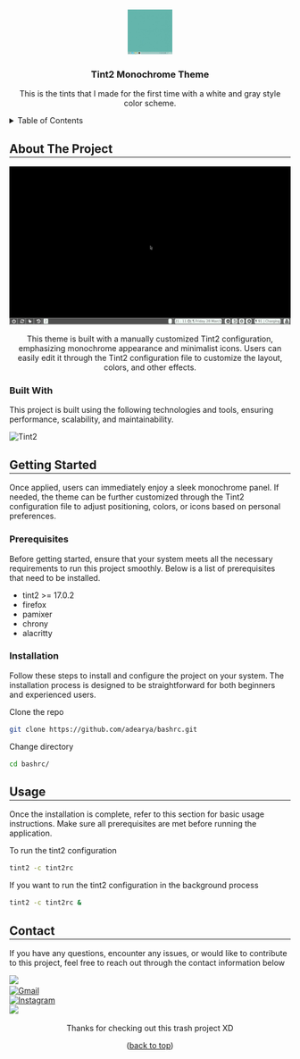 <a name="readme-top"></a>

<!-- tint2-mono-theme -->
<br />

<div align="center">

<img src="https://raw.githubusercontent.com/adearya/tint2-mono-theme/main/raw/images/logo.jpeg" alt="Readme Logo" width="80" height="80">

<h3 align="center">Tint2 Monochrome Theme</h3>
    <p align="center">
        This is the tints that I made for the first time with a white and gray style color scheme.
    </p>
</div>

<!-- TABLE OF CONTENTS -->
<details>
    <summary>Table of Contents</summary>
    <ol>
        <li>
            <a href="#about-the-project">About The Project</a>
            <ul>
                <li><a href="#built-with">Built With</a></li>
            </ul>
        </li>
        <li>
            <a href="#getting-started">Getting Started</a>
            <ul>
                <li><a href="#prerequisites">Prerequisites</a></li>
                <li><a href="#installation">Installation</a></li>
            </ul>
        </li>
        <li><a href="#usage">Usage</a></li>
        <li><a href="#contact">Contact</a></li>
    </ol>
</details>


## About The Project
<hr style="margin: -15px 0px;"><br />

![App Screenshot](https://raw.githubusercontent.com/adearya/tint2-mono-theme/main/raw/images/screenshot.png)

<p align="center">
    This theme is built with a manually customized Tint2 configuration, emphasizing monochrome appearance and minimalist icons. Users can easily edit it through the Tint2 configuration file to customize the layout, colors, and other effects.
</p>

### Built With
<p>This project is built using the following technologies and tools, ensuring performance, scalability, and maintainability.</p>

![Tint2](https://img.shields.io/badge/Tint2-ffffff?logo=freedesktopdotorg&style=for-the-badge&color=777777&logoColor=ffffff)<br />
<!-- add_built_with -->


## Getting Started
<hr style="margin: -15px 0px;"><br />

<p>
    Once applied, users can immediately enjoy a sleek monochrome panel. If needed, the theme can be further customized through the Tint2 configuration file to adjust positioning, colors, or icons based on personal preferences.
</p>

### Prerequisites
<p>Before getting started, ensure that your system meets all the necessary requirements to run this project smoothly. Below is a list of prerequisites that need to be installed.</p>

<ul>
    <li>tint2 >= 17.0.2</li>
    <li>firefox</li>
    <li>pamixer</li>
    <li>chrony</li>
    <li>alacritty</li>
    <!-- add_prerequisites -->
</ul>

### Installation
<p>Follow these steps to install and configure the project on your system. The installation process is designed to be straightforward for both beginners and experienced users.</p>

Clone the repo
```sh
git clone https://github.com/adearya/bashrc.git
```
Change directory
```sh
cd bashrc/
```
<!-- add_installation -->


## Usage
<hr style="margin: -15px 0px;"><br />

<p>Once the installation is complete, refer to this section for basic usage instructions. Make sure all prerequisites are met before running the application.</p>


To run the tint2 configuration
```sh
tint2 -c tint2rc
```
If you want to run the tint2 configuration in the background process
```sh
tint2 -c tint2rc &
```
<!-- add_usage -->


## Contact
<hr style="margin: -15px 0px;"><br />

<p>If you have any questions, encounter any issues, or would like to contribute to this project, feel free to reach out through the contact information below</p>

<div>
    <a href="https://linkedin.com/in/ade-arya-bimantara">
        <img src="https://img.shields.io/badge/linkedin-%230077B5.svg?style=for-the-badge&logo=linkedin&logoColor=white">
    </a>
</div>
<div>
    <a href="mailto:ade.aryabimantara@gmail.com">
        <img src="https://img.shields.io/badge/Gmail-D14836?style=for-the-badge&logo=gmail&logoColor=white" alt="Gmail" />
    </a>
</div>
<div>
    <a href="https://www.instagram.com/adearyabmtra">
        <img src="https://img.shields.io/badge/Instagram-%23E4405F.svg?style=for-the-badge&logo=Instagram&logoColor=white" alt="Instagram" />
    </a>
</div>
<div>
    <a href="https://t.me/adearyabimantara">
        <img src="https://img.shields.io/badge/Telegram-2CA5E0?style=for-the-badge&logo=telegram&logoColor=white">
    </a>
</div>

<p align="center">Thanks for checking out this trash project XD</p>

<p align="center">(<a href="#readme-top">back to top</a>)</p>
